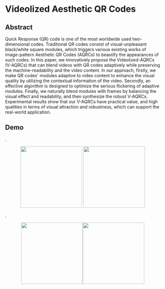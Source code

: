 # Videolized Aesthetic QR Codes
## Abstract
Quick Response (QR) code is one of the most worldwide used two-dimensional codes. Traditional QR codes consist of visual-unpleasant black/white square modules, which triggers various existing works of image-pattern Aesthetic QR Codes (AQRCs) to beautify the appearances of such codes. In this paper, we innovatively propose the Videolized-AQRCs (V-AQRCs) that can blend videos with QR codes adaptively while preserving the machine-readability and the video content. In our approach, firstly, we make QR codes' modules adaptive to video content to enhance the visual quality by utilizing the contextual information of the video. Secondly, an effective algorithm is designed to optimize the serious flickering of adaptive modules. Finally, we naturally blend modules with frames by balancing the visual effect and readability, and then synthesize the robust V-AQRCs. Experimental results show that our V-AQRCs have practical value, and high qualities in terms of visual attraction and robustness, which can support the real-world application.

## Demo
.<div align=center><img src="https://github.com/SwordHolderSH/Videolized-Aesthetic-QR-Codes/blob/master/demo/24_full.gif" height="200" />      <img src="https://github.com/SwordHolderSH/Videolized-Aesthetic-QR-Codes/blob/master/demo/12_full.gif" height="200" /></div>

.<div align=center>  <img src="https://github.com/SwordHolderSH/Videolized-Aesthetic-QR-Codes/blob/master/demo/22_full.gif" height="200" /><img src="https://github.com/SwordHolderSH/Videolized-Aesthetic-QR-Codes/blob/master/demo/7.gif" height="200" /> </div>




